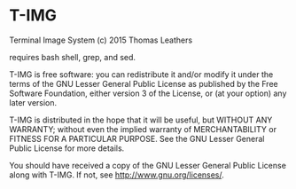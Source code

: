 # T-IMG
Terminal Image System
(c) 2015 Thomas Leathers

requires bash shell, grep, and sed.

T-IMG is free software: you can redistribute it and/or modify
it under the terms of the GNU Lesser General Public License as published by
the Free Software Foundation, either version 3 of the License, or
(at your option) any later version.

T-IMG is distributed in the hope that it will be useful,
but WITHOUT ANY WARRANTY; without even the implied warranty of
MERCHANTABILITY or FITNESS FOR A PARTICULAR PURPOSE.  See the
GNU Lesser General Public License for more details.

You should have received a copy of the GNU Lesser General Public License
along with T-IMG.  If not, see <http://www.gnu.org/licenses/>.
